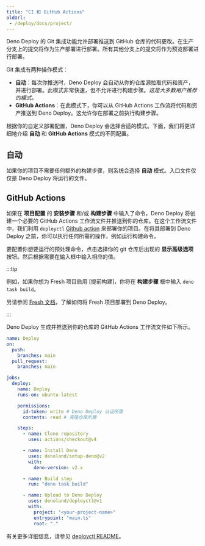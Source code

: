 ```yaml
---
title: "CI 和 GitHub Actions"
oldUrl:
 - /deploy/docs/project/
---
```


Deno Deploy 的 Git 集成功能允许部署推送到 GitHub 仓库的代码更改。在生产分支上的提交将作为生产部署进行部署。所有其他分支上的提交将作为预览部署进行部署。

Git 集成有两种操作模式：

- **自动**：每次你推送时，Deno Deploy 会自动从你的仓库源拉取代码和资产，并进行部署。此模式非常快速，但不允许进行构建步骤。_这是大多数用户推荐的模式。_
- **GitHub Actions**：在此模式下，你可以从 GitHub Actions 工作流将代码和资产推送到 Deno Deploy。这允许你在部署之前执行构建步骤。

根据你的自定义部署配置，Deno Deploy 会选择合适的模式。下面，我们将更详细地介绍 **自动** 和 **GitHub Actions** 模式的不同配置。

## 自动

如果你的项目不需要任何额外的构建步骤，则系统会选择 **自动** 模式。入口文件仅仅是 Deno Deploy 将运行的文件。

## GitHub Actions

如果在 **项目配置** 的 **安装步骤** 和/或 **构建步骤** 中输入了命令，Deno Deploy 将创建一个必要的 GitHub Actions 工作流文件并推送到你的仓库。在这个工作流文件中，我们利用 `deployctl` [Github action][deploy-action] 来部署你的项目。在将其部署到 Deno Deploy 之前，你可以执行任何所需的操作，例如运行构建命令。

要配置你想要运行的预处理命令，点击选择你的 git 仓库后出现的 **显示高级选项** 按钮。然后根据需要在输入框中输入相应的值。

:::tip

例如，如果你想为 Fresh 项目启用 [提前构建]，你将在 **构建步骤** 框中输入 `deno task build`。

另请参阅 [Fresh 文档][Deploy to production]，了解如何将 Fresh 项目部署到 Deno Deploy。

:::

Deno Deploy 生成并推送到你的仓库的 GitHub Actions 工作流文件如下所示。

```yml title=".github/workflows/deploy.yml"
name: Deploy
on:
  push:
    branches: main
  pull_request:
    branches: main

jobs:
  deploy:
    name: Deploy
    runs-on: ubuntu-latest

    permissions:
      id-token: write # Deno Deploy 认证所需
      contents: read # 克隆仓库所需

    steps:
      - name: Clone repository
        uses: actions/checkout@v4

      - name: Install Deno
        uses: denoland/setup-deno@v2
        with:
          deno-version: v2.x

      - name: Build step
        run: "deno task build"

      - name: Upload to Deno Deploy
        uses: denoland/deployctl@v1
        with:
          project: "<your-project-name>"
          entrypoint: "main.ts"
          root: "."
```

有关更多详细信息，请参见 [deployctl README](https://github.com/denoland/deployctl/blob/main/action/README.md)。

[fileserver]: https://jsr.io/@std/http#file-server
[ghapp]: https://github.com/apps/deno-deploy
[deploy-action]: https://github.com/denoland/deployctl/blob/main/action/README.md
[ahead-of-time builds]: https://fresh.deno.dev/docs/concepts/ahead-of-time-builds
[Deploy to production]: https://fresh.deno.dev/docs/getting-started/deploy-to-production